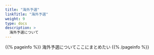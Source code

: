 ```yaml
---
title: "海外予選"
linkTitle: "海外予選"
weight: 9
type: docs
description: >
  海外予選について
---
```


{{% pageinfo %}}
海外予選についてここにまとめたい
{{% /pageinfo %}}
